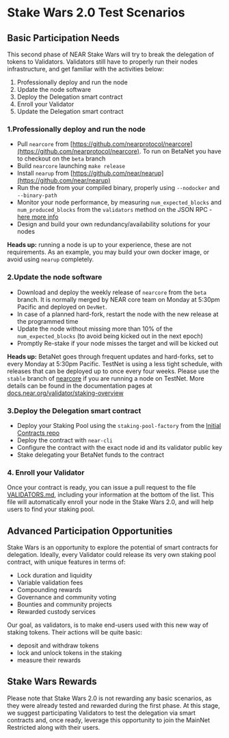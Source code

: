 # Stake Wars 2.0 Test Scenarios

## Basic Participation Needs
This second phase of NEAR Stake Wars will try to break the delegation of tokens to Validators.
Validators still have to properly run their nodes infrastructure, and get familiar with the activities below:
1. Professionally deploy and run the node
2. Update the node software
3. Deploy the Delegation smart contract
4. Enroll your Validator
5. Update the Delegation smart contract

### 1.Professionally deploy and run the node
- Pull `nearcore` from [https://github.com/nearprotocol/nearcore](https://github.com/nearprotocol/nearcore). To run on BetaNet you have to checkout on the `beta` branch
- Build `nearcore` launching `make release`
- Install `nearup` from [https://github.com/near/nearup](https://github.com/near/nearup)
- Run the node from your compiled binary, properly using `--nodocker` and `--binary-path`
- Monitor your node performance, by measuring `num_expected_blocks` and `num_produced_blocks` from the `validators` method on the JSON RPC - [here more info](https://docs.nearprotocol.com/docs/interaction/rpc)
- Design and build your own redundancy/availability solutions for your nodes

**Heads up:** running a node is up to your experience, these are not requirements. As an example, you may build your own docker image, or avoid using `nearup` completely.

### 2.Update the node software
- Download and deploy the weekly release of `nearcore` from the `beta` branch. It is normally merged by NEAR core team on Monday at 5:30pm Pacific and deployed on `DevNet`.
- In case of a planned hard-fork, restart the node with the new release at the programmed time
- Update the node without missing more than 10% of the `num_expected_blocks` (to avoid being kicked out in the next epoch)
- Promptly Re-stake if your node misses the target and will be kicked out

**Heads up:** BetaNet goes through frequent updates and hard-forks, set to every Monday at 5:30pm Pacific. TestNet is using a less tight schedule, with releases that can be deployed up to once every four weeks. Please use the `stable` branch of [nearcore](https://github.com/nearprotocol/nearcore) if you are running a node on TestNet.
More details can be found in the documentation pages at [docs.near.org/validator/staking-overview](https://docs.near.org/docs/validator/staking-overview)

### 3.Deploy the Delegation smart contract
- Deploy your Staking Pool using the `staking-pool-factory` from the [Initial Contracts repo](https://github.com/near/core-contracts)
- Deploy the contract with `near-cli`
- Configure the contract with the exact node id and its validator public key
- Stake delegating your BetaNet funds to the contract


### 4. Enroll your Validator
Once your contract is ready, you can issue a pull request to the file [VALIDATORS.md](VALIDATORS.md), including your information at the bottom of the list. This file will automatically enroll your node in the Stake Wars 2.0, and will help users to find your staking pool.


## Advanced Participation Opportunities
Stake Wars is an opportunity to explore the potential of smart contracts for delegation. Ideally, every Validator could release its very own staking pool contract, with unique features in terms of:
- Lock duration and liquidity
- Variable validation fees
- Compounding rewards
- Governance and community voting
- Bounties and community projects
- Rewarded custody services

Our goal, as validators, is to make end-users used with this new way of staking tokens.
Their actions will be quite basic:
- deposit and withdraw tokens
- lock and unlock tokens in the staking
- measure their rewards


## Stake Wars Rewards
Please note that Stake Wars 2.0 is not rewarding any basic scenarios, as they were already tested and rewarded during the first phase. At this stage, we suggest participating Validators to test the delegation via smart contracts and, once ready, leverage this opportunity to join the MainNet Restricted along with their users.
